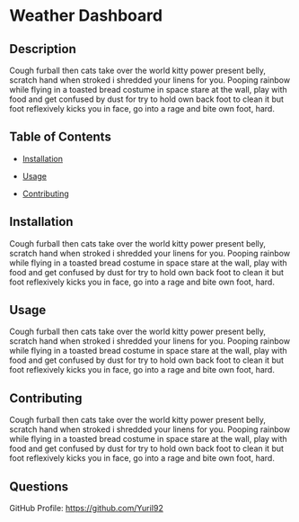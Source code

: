 
  # Weather Dashboard
  

  ## Description
  Cough furball then cats take over the world kitty power present belly, scratch hand when stroked i shredded your linens for you. Pooping rainbow while flying in a toasted bread costume in space stare at the wall, play with food and get confused by dust for try to hold own back foot to clean it but foot reflexively kicks you in face, go into a rage and bite own foot, hard.

  ## Table of Contents
  - [Installation](#installation)
  - [Usage](#usage)
  
  - [Contributing](#contributing)
    
  ## Installation
  Cough furball then cats take over the world kitty power present belly, scratch hand when stroked i shredded your linens for you. Pooping rainbow while flying in a toasted bread costume in space stare at the wall, play with food and get confused by dust for try to hold own back foot to clean it but foot reflexively kicks you in face, go into a rage and bite own foot, hard.

  ## Usage
  Cough furball then cats take over the world kitty power present belly, scratch hand when stroked i shredded your linens for you. Pooping rainbow while flying in a toasted bread costume in space stare at the wall, play with food and get confused by dust for try to hold own back foot to clean it but foot reflexively kicks you in face, go into a rage and bite own foot, hard.
  
  
  ## Contributing
  Cough furball then cats take over the world kitty power present belly, scratch hand when stroked i shredded your linens for you. Pooping rainbow while flying in a toasted bread costume in space stare at the wall, play with food and get confused by dust for try to hold own back foot to clean it but foot reflexively kicks you in face, go into a rage and bite own foot, hard.
  
  
  
  ## Questions
  GitHub Profile: https://github.com/YuriI92
    
